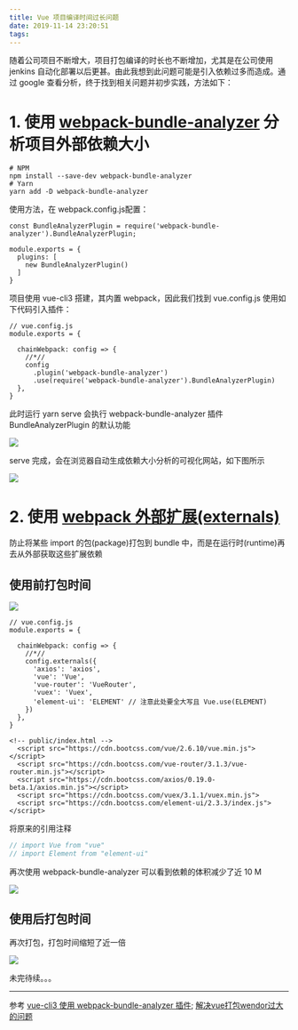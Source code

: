 ```yaml
---
title: Vue 项目编译时间过长问题
date: 2019-11-14 23:20:51
tags:
---
```

随着公司项目不断增大，项目打包编译的时长也不断增加，尤其是在公司使用 jenkins 自动化部署以后更甚。由此我想到此问题可能是引入依赖过多而造成。通过 google 查看分析，终于找到相关问题并初步实践，方法如下：

# 1. 使用 [webpack-bundle-analyzer](https://github.com/webpack-contrib/webpack-bundle-analyzer) 分析项目外部依赖大小
```
# NPM
npm install --save-dev webpack-bundle-analyzer
# Yarn
yarn add -D webpack-bundle-analyzer
```
使用方法，在 webpack.config.js配置：
```
const BundleAnalyzerPlugin = require('webpack-bundle-analyzer').BundleAnalyzerPlugin;

module.exports = {
  plugins: [
    new BundleAnalyzerPlugin()
  ]
}
```
项目使用 vue-cli3 搭建，其内置 webpack，因此我们找到 vue.config.js 使用如下代码引入插件：
```
// vue.config.js
module.exports = {

  chainWebpack: config => {
    //*//
    config
      .plugin('webpack-bundle-analyzer')
      .use(require('webpack-bundle-analyzer').BundleAnalyzerPlugin)
  },
}
```
此时运行 yarn serve 会执行 webpack-bundle-analyzer 插件 BundleAnalyzerPlugin 的默认功能

![](https://upload-images.jianshu.io/upload_images/7094266-ab4bc9a1e287601a.png?imageMogr2/auto-orient/strip%7CimageView2/2/w/1240)

serve 完成，会在浏览器自动生成依赖大小分析的可视化网站，如下图所示

![](https://upload-images.jianshu.io/upload_images/7094266-a23b069d62f17087.png?imageMogr2/auto-orient/strip%7CimageView2/2/w/1240)

# 2. 使用 [webpack 外部扩展(externals)](https://www.webpackjs.com/configuration/externals/)

防止将某些 import 的包(package)打包到 bundle 中，而是在运行时(runtime)再去从外部获取这些扩展依赖

## 使用前打包时间

![](https://upload-images.jianshu.io/upload_images/7094266-db8c24d4609bb95c.png?imageMogr2/auto-orient/strip%7CimageView2/2/w/1240)


```
// vue.config.js
module.exports = {

  chainWebpack: config => {
    //*//
    config.externals({
      'axios': 'axios',
      'vue': 'Vue',
      'vue-router': 'VueRouter',
      'vuex': 'Vuex',
      'element-ui': 'ELEMENT' // 注意此处要全大写且 Vue.use(ELEMENT)
    })
  },
}
```

```
<!-- public/index.html -->
  <script src="https://cdn.bootcss.com/vue/2.6.10/vue.min.js"></script>
  <script src="https://cdn.bootcss.com/vue-router/3.1.3/vue-router.min.js"></script>
  <script src="https://cdn.bootcss.com/axios/0.19.0-beta.1/axios.min.js"></script>
  <script src="https://cdn.bootcss.com/vuex/3.1.1/vuex.min.js">
  <script src="https://cdn.bootcss.com/element-ui/2.3.3/index.js"></script>
```

将原来的引用注释

``` js
// import Vue from "vue"
// import Element from "element-ui"
```

再次使用 webpack-bundle-analyzer 可以看到依赖的体积减少了近 10 M

![](https://upload-images.jianshu.io/upload_images/7094266-8519d5ef027b6035.png?imageMogr2/auto-orient/strip%7CimageView2/2/w/1240)

## 使用后打包时间
再次打包，打包时间缩短了近一倍 

![](https://upload-images.jianshu.io/upload_images/7094266-7df2a6d82c804a18.png?imageMogr2/auto-orient/strip%7CimageView2/2/w/1240)

未完待续。。。

---

参考
 [vue-cli3 使用 webpack-bundle-analyzer 插件](https://juejin.im/post/5d7266495188256f3b09baea);
[解决vue打包wendor过大的问题](https://www.jianshu.com/p/b2fe6aebe691)
